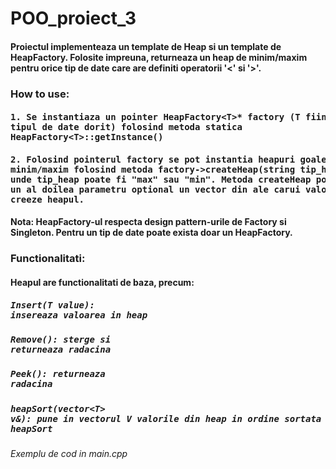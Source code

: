 # POO_proiect_3

#### Proiectul implementeaza un template de Heap si un template de HeapFactory. Folosite impreuna, returneaza un heap de minim/maxim pentru orice tip de date care are definiti operatorii '<' si '>'.
### How to use: 
#### <pre> 1. Se instantiaza un pointer HeapFactory\<T>* factory (T fiind tipul de date dorit) folosind metoda statica HeapFactory\<T>::getInstance() </pre>
#### <pre> 2. Folosind pointerul factory se pot instantia heapuri goale de minim/maxim folosind metoda factory->createHeap(string tip_heap), unde tip_heap poate fi "max" sau "min". Metoda createHeap poate primi ca un al doilea parametru optional un vector din ale carui valori sa se creeze heapul.  </pre>
#### Nota: HeapFactory-ul respecta design pattern-urile de Factory si Singleton. Pentru un tip de date poate exista doar un HeapFactory. 
### Functionalitati:
#### Heapul are functionalitati de baza, precum: 
##### <pre>Insert(T value): insereaza valoarea in heap</pre>
##### <pre>Remove(): sterge si returneaza radacina</pre>
##### <pre>Peek(): returneaza radacina</pre>
##### <pre>heapSort(vector\<T> v&): pune in vectorul V valorile din heap in ordine sortata folosind heapSort</pre>
###### Exemplu de cod in main.cpp


 
